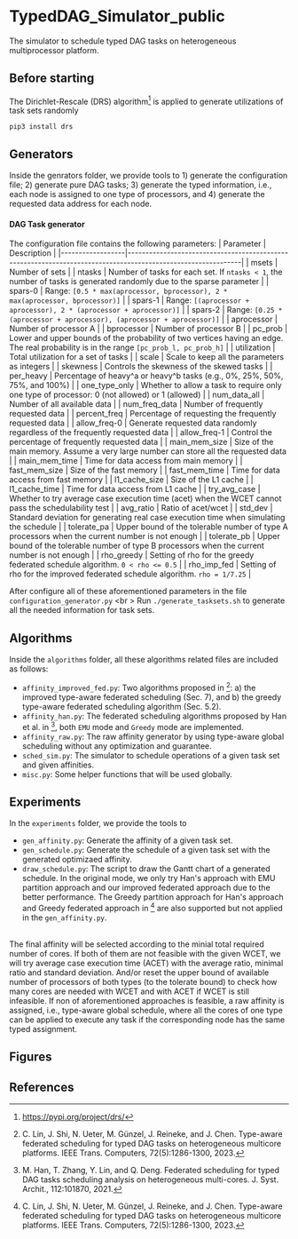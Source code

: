 # TypedDAG_Simulator_public
The simulator to schedule typed DAG tasks on heterogeneous multiprocessor platform.
<br />
## Before starting
The Dirichlet-Rescale (DRS) algorithm[^1] is applied to generate utilizations of task sets randomly
```
pip3 install drs
```
## Generators
Inside the genrators folder, we provide tools to 1) generate the configuration file; 2) generate pure DAG tasks; 3) generate the typed information, i.e., each node is assigned to one type of processors, and 4) generate the requested data address for each node.
#### DAG Task generator
The configuration file contains the following parameters:
| Parameter        | Description                                                                                                  |
|------------------|--------------------------------------------------------------------------------------------------------------|
| msets            | Number of sets                                                                                               |
| ntasks           | Number of tasks for each set. If `ntasks < 1`, the number of tasks is generated randomly due to the sparse parameter |
| spars-0          | Range: `[0.5 * max(aprocessor, bprocessor), 2 * max(aprocessor, bprocessor)]`                                |
| spars-1          | Range: `[(aprocessor + aprocessor), 2 * (aprocessor + aprocessor)]`                                          |
| spars-2          | Range: `[0.25 * (aprocessor + aprocessor), (aprocessor + aprocessor)]`                                      |
| aprocessor       | Number of processor A                                                                                        |
| bprocessor       | Number of processor B                                                                                        |
| pc_prob          | Lower and upper bounds of the probability of two vertices having an edge. The real probability is in the range `[pc_prob_l, pc_prob_h]` |
| utilization      | Total utilization for a set of tasks                                                                          |
| scale            | Scale to keep all the parameters as integers                                                                  |
| skewness         | Controls the skewness of the skewed tasks                                                                     |
| per_heavy        | Percentage of heavy^a or heavy^b tasks (e.g., 0%, 25%, 50%, 75%, and 100%)                                   |
| one_type_only    | Whether to allow a task to require only one type of processor: 0 (not allowed) or 1 (allowed)                |
| num_data_all     | Number of all available data                                                                                  |
| num_freq_data    | Number of frequently requested data                                                                           |
| percent_freq     | Percentage of requesting the frequently requested data                                                       |
| allow_freq-0     | Generate requested data randomly regardless of the frequently requested data                                 |
| allow_freq-1     | Control the percentage of frequently requested data                                                          |
| main_mem_size    | Size of the main memory. Assume a very large number can store all the requested data                          |
| main_mem_time    | Time for data access from main memory                                                                         |
| fast_mem_size    | Size of the fast memory                                                                                        |
| fast_mem_time    | Time for data access from fast memory                                                                          |
| l1_cache_size    | Size of the L1 cache                                                                                          |
| l1_cache_time    | Time for data access from L1 cache                                                                             |
| try_avg_case     | Whether to try average case execution time (acet) when the WCET cannot pass the schedulability test          |
| avg_ratio        | Ratio of acet/wcet                                                                                            |
| std_dev          | Standard deviation for generating real case execution time when simulating the schedule                      |
| tolerate_pa      | Upper bound of the tolerable number of type A processors when the current number is not enough               |
| tolerate_pb      | Upper bound of the tolerable number of type B processors when the current number is not enough               |
| rho_greedy       | Setting of rho for the greedy federated schedule algorithm. `0 < rho <= 0.5`                                  |
| rho_imp_fed      | Setting of rho for the improved federated schedule algorithm. `rho = 1/7.25`                                 |


After configure all of these aforementioned parameters in the file `configuration_generator.py`
<br \>
Run `./generate_tasksets.sh` to generate all the needed information for task sets.

## Algorithms
Inside the `algorithms` folder, all these algorithms related files are included as follows:
- `affinity_improved_fed.py`: Two algorithms proposed in [^2]: a) the improved type-aware federated scheduling (Sec. 7), and b) the greedy type-aware federated scheduling algorithm (Sec. 5.2).
- `affinity_han.py`: The federated scheduling algorithms proposed by Han et al. in [^3], both `EMU` mode and `Greedy` mode are implemented.
- `affinity_raw.py`: The raw affinity generator by using type-aware global scheduling without any optimization and guarantee.
- `sched_sim.py`: The simulator to schedule operations of a given task set and given affinities.
- `misc.py`: Some helper functions that will be used globally.

## Experiments
In the `experiments` folder, we provide the tools to 
- `gen_affinity.py`: Generate the affinity of a given task set. 
- `gen_schedule.py`: Generate the schedule of a given task set with the generated optimizaed affinity.
- `draw_schedule.py`: The script to draw the Gantt chart of a generated schedule.
In the original mode, we only try Han's approach with EMU partition approach and our improved federated approach due to the better performance.
The Greedy partition approach for Han's approach and Greedy federated approach in [^2] are also supported but not applied in the `gen_affinity.py`.
<br />
The final affinity will be selected according to the minial total required number of cores. 
If both of them are not feasible with the given WCET, we will try average case execution time (ACET) with the average ratio, minimal ratio and standard deviation.
And/or reset the upper bound of available number of processors of both types (to the tolerate bound) to check how many cores are needed with WCET and with ACET if WCET is still infeasible.
If non of aforementioned approaches is feasible, a raw affinity is assigned, i.e., type-aware global schedule, where all the cores of one type can be applied to execute any task if the corresponding node has the same typed assignment.

## Figures


## References
[^1]: https://pypi.org/project/drs/ 
[^2]: C. Lin, J. Shi, N. Ueter, M. Günzel, J. Reineke, and J. Chen. Type-aware federated scheduling for typed DAG tasks on heterogeneous multicore platforms. IEEE Trans. Computers, 72(5):1286-1300, 2023.
[^3]: M. Han, T. Zhang, Y. Lin, and Q. Deng. Federated scheduling for typed DAG tasks scheduling analysis on heterogeneous multi-cores. J. Syst. Archit., 112:101870, 2021.

